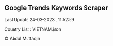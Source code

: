 

## Google Trends Keywords Scraper 
 
Last Update 24-03-2023 , 11:52:59

Country List :
VIETNAM.json



© Abdul Muttaqin 

